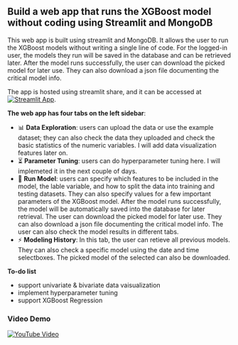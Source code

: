 ## Build a web app that runs the XGBoost model without coding using Streamlit and MongoDB
 
This web app is built using streamlit and MongoDB. It allows the user to run the XGBoost models without writing a single line of code. For the logged-in user, the models they run will be saved in the database and can be retrieved later. After the model runs successfully, the user can download the picked model for later use. They can also download a json file documenting the critical model info.

 The app is hosted using streamlit share, and it can be accessed at  [![Streamlit App](https://static.streamlit.io/badges/streamlit_badge_black_white.svg)](https://ifengzhao-no-code-xgboost-app-piv9vi.streamlitapp.com).
 
 **The web app has four tabs on the left sidebar**:
 - 📊 **Data Exploration**: users can upload the data or use the example dataset; they can also check the data they uploaded and check the basic statistics of the numeric variables. I will add data visualization features later on.
 - ⏳ **Parameter Tuning**: users can do hyperparameter tuning here. I will implemeted it in the next couple of days.
 - 🚀 **Run Model**: users can specify which features to be included in the model, the lable variable, and how to split the data into training and testing datasets. They can also specify values for a few important parameters of the XGBoost model. After the model runs successfully, the model will be automatically saved into the database for later retrieval. The user can download the picked model for later use. They can also download a json file documenting the critical model info. The user can also check the model results in different tabs.
 - ⚡ **Modeling History**: In this tab, the user can retieve all previous models. They can also check a specific model using the date and time selectboxes. The picked model of the selected can also be downloaded.

**To-do list**
- support univariate & bivariate data vaisualization
- implement hyperparameter tuning
- support XGBoost Regression

 
### Video Demo
[![YouTube Video](https://i9.ytimg.com/vi/UlyUIFzEMhk/mq1.jpg?sqp=CMzeuJoG&rs=AOn4CLB0tZbwpcs7evrfGxkUAuPCDPfCZQ)](https://www.youtube.com/watch?v=UlyUIFzEMhk&t=89s&ab_channel=FengZhao)
 

